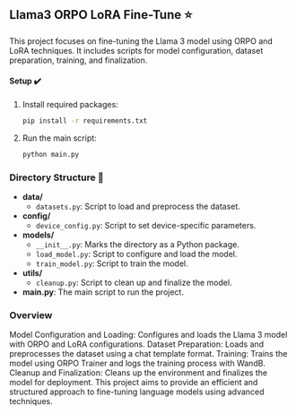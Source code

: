 ## Llama3 ORPO LoRA Fine-Tune ⭐

This project focuses on fine-tuning the Llama 3 model using ORPO and LoRA techniques. It includes scripts for model configuration, dataset preparation, training, and finalization.


#### Setup ✔️
1. Install required packages:
   ```bash
   pip install -r requirements.txt
2. Run the main script:
    ```bash
    python main.py
    
### Directory Structure 📂
- **data/**
  - `datasets.py`: Script to load and preprocess the dataset.
- **config/**
  - `device_config.py`: Script to set device-specific parameters.
- **models/**
  - `__init__.py`: Marks the directory as a Python package.
  - `load_model.py`: Script to configure and load the model.
  - `train_model.py`: Script to train the model.
- **utils/**
  - `cleanup.py`: Script to clean up and finalize the model.
- **main.py**: The main script to run the project.


### Overview
Model Configuration and Loading: Configures and loads the Llama 3 model with ORPO and LoRA configurations.
Dataset Preparation: Loads and preprocesses the dataset using a chat template format.
Training: Trains the model using ORPO Trainer and logs the training process with WandB.
Cleanup and Finalization: Cleans up the environment and finalizes the model for deployment.
This project aims to provide an efficient and structured approach to fine-tuning language models using advanced techniques.
